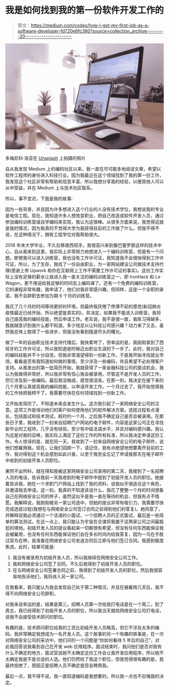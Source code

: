 # 我是如何找到我的第一份软件开发工作的

> 原文：<https://medium.com/codex/how-i-got-my-first-job-as-a-software-developer-fd720e6fc380?source=collection_archive---------20----------------------->

![](img/3edcdcf35fea38932e20ab4780d2f11c.png)

多梅尼科·洛亚在 [Unsplash](https://unsplash.com/s/photos/work-home?utm_source=unsplash&utm_medium=referral&utm_content=creditCopyText) 上拍摄的照片

自从我发现 Medium 上的编码社区以来，我一直在尽可能多地阅读文章，希望以软件工程师的身份进入科技行业。因为我最近在这个领域找到了我的第一份工作，我发现这个社区非常有帮助和信息丰富，所以我想分享我的经验，以便其他人可以从中受益，并在 Medium 上与技术社区联系。

所以，事不宜迟，下面是我的故事:

因为一些背景，并且因为许多想进入这个行业的人没有技术学位，我想说我的专业是电信工程。现在，我知道许多人想改变职业，把自己改造成软件开发人员，通过参加编码训练营或自学编码来实现，我认为这很棒。从很多方面来说，我觉得这就是我的情况，因为我真的不觉得大学为我获得目前的工作做了什么，但我不得不说，在这种情况下，拥有工程学位对我帮助很大。

2018 年末大学毕业，不久后移居西班牙。我很高兴来到像巴塞罗那这样的技术中心，自从我来到这里，我实际上非常努力地想进入一个编码训练营，但是有一个问题。即使我可以进入训练营，我也没有工作许可证，我知道我不会很快得到工作许可证，所以，为了生存，我找了一份自由职业，为一家网站建设公司做技术支持代理(感谢上帝 Upwork 和你在互联网上工作不需要工作许可证的事实)。这份工作实际上没有足够的薪水让我进入我一直关注的编码训练营之一，即 IronHack 和 Le Wagon，更不用说给我足够的时间去上编码课了。还有一个免费的编码训练营，它的课程非常有趣，我申请了，他们对我非常感兴趣，但同样，这是一个全职的承诺，我不会辞职去参加为期 6 个月的训练营。

我花了几个月的时间等待更好的环境，但最终我厌倦了停滞不前的感觉(新冠肺炎疫情最近已经开始，所以绝望是真实的)，并决定，如果我不能进入训练营，我将自己提高我的编码技能，然后申请工作。老实说，我不是很一致，我练习得越多，我就越意识到我什么都不知道。多少钱足以让科技公司感兴趣？动力来了又去，虽然我总体上取得了一些进步，但我没有看到隧道尽头的曙光。

做了一年的自由职业技术支持代理后，我快累垮了，但幸运的是，我刚刚拿到了西班牙的工作许可证，所以我知道是时候迈出职业生涯的下一步了。此时，我对自己的编码技能并不十分自信，但我非常渴望得到一份新工作，于是我开始寻找就业市场，看看是否有我知道如何做的事情，至少涉及一些编码，并且希望不必处理客户支持。从我发出的第一批简历开始，我就获得了一家金融科技公司的面试机会，我认为我做得非常好，所以我非常有信心我会被录用。尽管这不是开发人员的工作，但它涉及到一些编码。最后我没做成，感觉很沮丧。在那一刻，我决定在接下来的几个月里认真提高我的编码技能，以申请开发工作。一个月过去了，我开始觉得我的工作快把我榨干了。我需要尽快在任何领域找到一份新工作。

又开始发简历了。不知道未来会发生什么。这次我引起了一家网络安全公司的注意。这项工作是培训他们的客户如何使用他们的软件解决方案。选拔过程有点漫长，包括面试和技术测试，耗时约一个月，之后我不确定自己是否会被录用。在那些日子里，我收到了一封来自招聘门户网站的电子邮件，内容是这家公司正在寻找新毕业的工程师，几乎没有经验，至少有中级法语水平，并且对编码感兴趣。我认为这是对我的召唤，我实际上满足了这份工作的所有标准，所以我决定申请这份工作。令人惊讶的是，就在同一天，我收到了一封来自网络安全公司的电子邮件，说他们想雇用我。现在，让我们回顾一下，请记住，我有点绝望地想要离开目前的工作，我对得到这个机会感到如此兴奋，以至于我完全忘记了申请我那天在电子邮件中收到的初级开发人员职位。

果然不出所料，就在得知我被这家网络安全公司录用的第二天，我接到了一名招聘人员的电话，告诉我前一天我收到的电子邮件中提到了初级开发人员的职位。她接着告诉我，她在一个求职门户网站上找到了我的资料，说我似乎很适合这个角色，并邀请我去申请。这一刻，我真的不知道该说什么，我花了整整一个月的时间想象自己在网络安全公司的样子，虽然这似乎是我一直在等待的机会，但我有点不情愿。我解释说，我刚刚被另一家公司选中，但她的提议非常有吸引力，我需要尽快完成选拔过程(我想在与网络安全公司签订合同之前得到他们的答复)。她同意了，并解释说我必须通过一个法语的小面试，一个招聘人员的正式面试，最后是一些简单的算法测试。在这一点上，我只能认为宇宙在合谋将我置于这两家公司之间最尴尬的境地。初级开发人员的提议看起来一切都很有希望，但没有任何东西能保证我会被雇用，也没有任何东西能保证他们会在多长时间内给我答复，因为一鸟在手胜过双鸟在林，我准备在网络安全公司发送合同后立即与他们签订合同。我感到极度焦虑。此时，结果可能是:

1.  我没有被录用为初级开发人员，所以我继续在网络安全公司工作。
2.  我和网络安全公司签了合同，不久后我得到了初级开发人员的职位。
3.  在与网络安全公司签署合同之前，我得到了初级开发人员的职位，然后我很容易地告诉他们，我将进入另一家公司。

在我看来，我只能认为我会发现自己处于第二种情况，并且在被雇用几天后，我不得不向网络安全公司辞职。

对我来说幸运的是，结果是第三。招聘人员第一次给我打电话是在一个周二，到了周五，我已经得到了初级开发人员的职位，所以我当天就给网络安全公司打电话，说我不会接受技术顾问的职位。

有趣的是，技术顾问职位给我的工资比初级开发人员略高，但它不涉及太多的编码，我非常确定我想成为一名开发人员。这个故事的另一个有趣的轶事是，在一次对网络安全公司的采访中，他们问的一个问题是“你如何看待 5 年后的自己”，对此我回答说我看到自己在开发 web 应用程序。面试结束时，我问他们是否对我有什么不确定的地方，面试官说她不太确定这份工作会让我开发应用程序，所以她不太确定我是不是合适的人选。他们仍然给了我这个职位，但我觉得很有趣的是，我最终拒绝了，原因正是招聘人员不确定是否会聘用我。

最后一点，我不得不说，我一直知道编码是我想要的，所以我一点也不后悔我的决定。